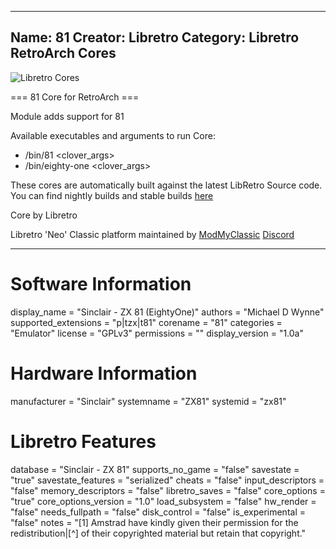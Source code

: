-----------------------
Name: 81
Creator: Libretro
Category: Libretro RetroArch Cores
-----------------------
![Libretro Cores](https://modmyclassic.com/wp-content/uploads/2020/06/LibRetroNeoCoresSmall.png)

=== 81 Core for RetroArch ===

Module adds support for 81

Available executables and arguments to run Core:
- /bin/81 <rom> <clover_args>
- /bin/eighty-one <rom> <clover_args>

These cores are automatically built against the latest LibRetro Source code. You can find nightly builds and stable builds [here](https://modmyclassic.com/hmodcores)

Core by Libretro

Libretro 'Neo' Classic platform maintained by [ModMyClassic](https://modmyclassic.com) [Discord](https://modmyclassic.com/discord)

-----------------------

# Software Information
display_name = "Sinclair - ZX 81 (EightyOne)"
authors = "Michael D Wynne"
supported_extensions = "p|tzx|t81"
corename = "81"
categories = "Emulator"
license = "GPLv3"
permissions = ""
display_version = "1.0a"

# Hardware Information
manufacturer = "Sinclair"
systemname = "ZX81"
systemid = "zx81"

# Libretro Features
database = "Sinclair - ZX 81"
supports_no_game = "false"
savestate = "true"
savestate_features = "serialized"
cheats = "false"
input_descriptors = "false"
memory_descriptors = "false"
libretro_saves = "false"
core_options = "true"
core_options_version = "1.0"
load_subsystem = "false"
hw_render = "false"
needs_fullpath = "false"
disk_control = "false"
is_experimental = "false"
notes = "[1] Amstrad have kindly given their permission for the redistribution|[^] of their copyrighted material but retain that copyright."
